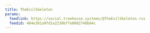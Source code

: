 ```yaml
---
title: TheEvilSkeleton
params:
  feedlink: https://social.treehouse.systems/@TheEvilSkeleton.rss
  feedid: 484e381a9fd1a2238bffe0002748b64c
---
```

